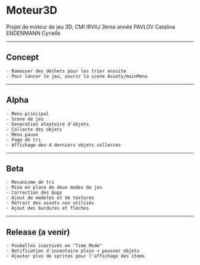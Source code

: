 # Moteur3D
Projet de moteur de jeu 3D, CMI IRVIIJ 3ème année
  PAVLOV Catalina
  ENDENMANN Cyrielle

-------------------
Concept
-------------------
 	- Ramasser des déchets pour les trier ensuite
	- Pour lancer le jeu, ouvrir la scene Assets/mainMenu


-------------------
Alpha
-------------------
  	- Menu principal
  	- Scene de jeu
  	- Generation aleatoire d'objets
  	- Collecte des objets
  	- Menu pause
  	- Page de tri
    - Affichage des 4 derniers objets collectes

-------------------
Beta 
-------------------
  	- Mecanisme de tri
  	- Mise en place de deux modes de jeu
  	- Correction des bugs
  	- Ajout de modeles et de textures
  	- Retrait des assets non utilisés
    - Ajout des burdures et flèches
    
-------------------
Release (a venir)
-------------------
	- Poubelles inactives en "Time Mode"
    - Notification d'inventaire plein + pousser objets
    - Ajouter plus de sprites pour l'affichage des items
